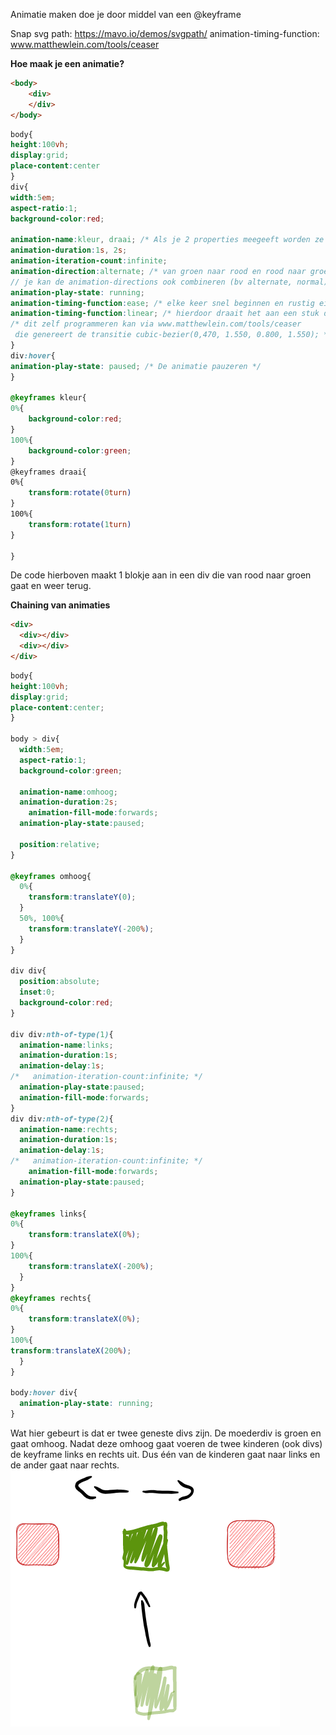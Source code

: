 
Animatie maken doe je door middel van een @keyframe

Snap svg path: https://mavo.io/demos/svgpath/
animation-timing-function: www.matthewlein.com/tools/ceaser

**Hoe maak je een animatie?**
```HTML
<body>
	<div>
	</div>
</body>
```

```CSS
body{
height:100vh;
display:grid;
place-content:center
}
div{
width:5em;
aspect-ratio:1;
background-color:red;

animation-name:kleur, draai; /* Als je 2 properties meegeeft worden ze beide tegelijkertijd uitgevoerd */
animation-duration:1s, 2s;
animation-iteration-count:infinite;
animation-direction:alternate; /* van groen naar rood en rood naar groen 
// je kan de animation-directions ook combineren (bv alternate, normal) */
animation-play-state: running;
animation-timing-function:ease; /* elke keer snel beginnen en rustig eindigen */
animation-timing-function:linear; /* hierdoor draait het aan een stuk door */
/* dit zelf programmeren kan via www.matthewlein.com/tools/ceaser
 die genereert de transitie cubic-bezier(0,470, 1.550, 0.800, 1.550); */
}
div:hover{
animation-play-state: paused; /* De animatie pauzeren */
}

@keyframes kleur{
0%{
	background-color:red;
}
100%{
	background-color:green;
}
@keyframes draai{
0%{
	transform:rotate(0turn)
}
100%{
	transform:rotate(1turn)
}

}
```
De code hierboven maakt 1 blokje aan in een div die van rood naar groen gaat en weer terug.


**Chaining van animaties** 
```HTML
<div>
  <div></div>
  <div></div>
</div>
```

```CSS
body{
height:100vh;
display:grid;
place-content:center;
}

body > div{
  width:5em;
  aspect-ratio:1;
  background-color:green;
  
  animation-name:omhoog;
  animation-duration:2s;
	animation-fill-mode:forwards;
  animation-play-state:paused;
  
  position:relative;
} 

@keyframes omhoog{
  0%{
    transform:translateY(0);
  }
  50%, 100%{
    transform:translateY(-200%);
  }
}

div div{
  position:absolute;
  inset:0;
  background-color:red;
}

div div:nth-of-type(1){
  animation-name:links;
  animation-duration:1s;
  animation-delay:1s;
/*   animation-iteration-count:infinite; */
  animation-play-state:paused;
  animation-fill-mode:forwards;
}
div div:nth-of-type(2){
  animation-name:rechts;
  animation-duration:1s;
  animation-delay:1s;
/*   animation-iteration-count:infinite; */
    animation-fill-mode:forwards;
  animation-play-state:paused;
}

@keyframes links{
0%{
	transform:translateX(0%);
}
100%{
	transform:translateX(-200%);
  }
}
@keyframes rechts{
0%{
	transform:translateX(0%);
}
100%{
transform:translateX(200%);
  }
}
  
body:hover div{
  animation-play-state: running;
}
```
Wat hier gebeurt is dat er twee geneste divs zijn. De moederdiv is groen en gaat omhoog. Nadat deze omhoog gaat voeren de twee kinderen (ook divs) de keyframe links en rechts uit. Dus één van de kinderen gaat naar links en de ander gaat naar rechts. 
![de vierkant gaat omhoog en verspreid zich in 3 delen](./Excalidraw/drawing.png)
